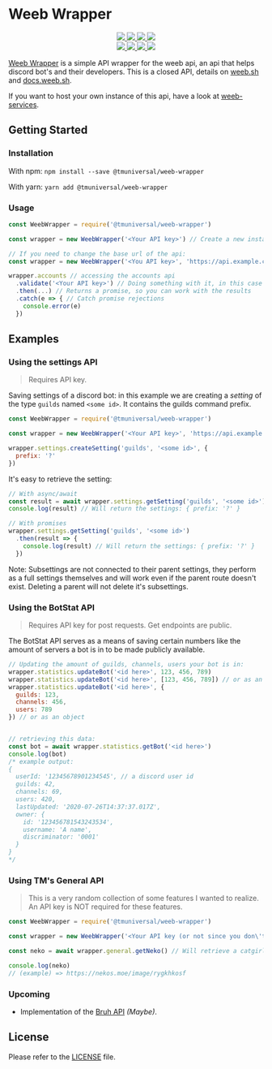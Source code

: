 # Weeb Wrapper

<div>
  <p align="center">
    <a href="https://github.com/TMUniversal/weeb-wrapper/blob/master/package.json#L3">
      <img src="https://img.shields.io/github/package-json/v/TMUniversal/weeb-wrapper?style=flat" />
    </a>
    <a href="https://github.com/TMUniversal/weeb-wrapper/actions">
      <img src="https://github.com/TMUniversal/weeb-wrapper/workflows/Build/badge.svg" />
    </a>
    <a href="https://tmuniversal.eu/redirect/patreon">
      <img src="https://img.shields.io/badge/Patreon-support_me-fa6956.svg?style=flat&logo=patreon" />
    </a>
    <a href="https://www.npmjs.com/package/@tmuniversal/weeb-wrapper">
      <img src="https://img.shields.io/npm/dt/@tmuniversal/weeb-wrapper" />
    </a>
    <br />
    <a href="https://bundlephobia.com/result?p=@tmuniversal/weeb-wrapper">
      <img src="https://img.shields.io/bundlephobia/min/@tmuniversal/weeb-wrapper?label=packge%20size" />
    </a>
    <a href="https://github.com/TMUniversal/weeb-wrapper/issues">
      <img src="https://img.shields.io/github/issues/TMUniversal/weeb-wrapper.svg?style=flat">
    </a>
    <a href="https://github.com/TMUniversal/weeb-wrapper/graphs/contributors">
      <img src="https://img.shields.io/github/contributors/TMUniversal/weeb-wrapper.svg?style=flat">
    </a>
    <a href="https://github.com/TMUniversal/weeb-wrapper/blob/stable/LICENSE.md">
      <img src="https://img.shields.io/github/license/TMUniversal/weeb-wrapper.svg?style=flat">
    </a>
  </p>
</div>

[Weeb Wrapper] is a simple API wrapper for the weeb api, an api that helps discord bot's and their developers. This is a closed API, details on [weeb.sh](https://weeb.sh) and [docs.weeb.sh](https://docs.weeb.sh).

If you want to host your own instance of this api, have a look at [weeb-services].

## Getting Started

### Installation

With npm: `npm install --save @tmuniversal/weeb-wrapper`

With yarn: `yarn add @tmuniversal/weeb-wrapper`

### Usage

```js
const WeebWrapper = require('@tmuniversal/weeb-wrapper')

const wrapper = new WeebWrapper('<Your API key>') // Create a new instance of the API wrapper

// If you need to change the base url of the api:
const wrapper = new WeebWrapper('<You API key>', 'https://api.example.com')

wrapper.accounts // accessing the accounts api
  .validate('<Your API key>') // Doing something with it, in this case validating your API key
  .then(...) // Returns a promise, so you can work with the results
  .catch(e => { // Catch promise rejections
    console.error(e)
  })
```

## Examples

### Using the settings API

> Requires API key.

Saving settings of a discord bot: in this example we are creating a _setting_ of the type `guilds` named `<some id>`. It contains the guilds command prefix.

```js
const WeebWrapper = require('@tmuniversal/weeb-wrapper')

const wrapper = new WeebWrapper('<Your API key>', 'https://api.example.com') // Create a new instance of the API wrapper

wrapper.settings.createSetting('guilds', '<some id>', {
  prefix: '?'
})
```

It's easy to retrieve the setting:

```js
// With async/await
const result = await wrapper.settings.getSetting('guilds', '<some id>')
console.log(result) // Will return the settings: { prefix: '?' }

// With promises
wrapper.settings.getSetting('guilds', '<some id>')
  .then(result => {
    console.log(result) // Will return the settings: { prefix: '?' }
  })
```

Note: Subsettings are not connected to their parent settings, they perform as a full settings themselves and will work even if the parent route doesn't exist. Deleting a parent will not delete it's subsettings.

### Using the BotStat API

> Requires API key for post requests. Get endpoints are public.

The BotStat API serves as a means of saving certain numbers like the amount of servers a bot is in to be made publicly available.

```js
// Updating the amount of guilds, channels, users your bot is in:
wrapper.statistics.updateBot('<id here>', 123, 456, 789)
wrapper.statistics.updateBot('<id here>', [123, 456, 789]) // or as an array
wrapper.statistics.updateBot('<id here>', {
  guilds: 123,
  channels: 456,
  users: 789
}) // or as an object


// retrieving this data:
const bot = await wrapper.statistics.getBot('<id here>')
console.log(bot)
/* example output:
{
  userId: '12345678901234545', // a discord user id
  guilds: 42,
  channels: 69,
  users: 420,
  lastUpdated: '2020-07-26T14:37:37.017Z',
  owner: {
    id: '123456781543243534',
    username: 'A name',
    discriminator: '0001'
  }
}
*/
```

### Using TM's General API

> This is a very random collection of some features I wanted to realize.
> An API key is NOT required for these features.

```js
const WeebWrapper = require('@tmuniversal/weeb-wrapper')

const wrapper = new WeebWrapper('<Your API key (or not since you don\'t need one for this)>')

const neko = await wrapper.general.getNeko() // Will retrieve a catgirl image url.

console.log(neko)
// (example) => https://nekos.moe/image/rygkhkosf
```

### Upcoming
* Implementation of the [Bruh API](https://bruhapi.xyz/) _(Maybe)_.

## License

Please refer to the [LICENSE](LICENSE.md) file.


[Weeb Wrapper]: https://github.com/TMUniversal/weeb-wrapper
[weeb-services]: https://github.com/weeb-services
